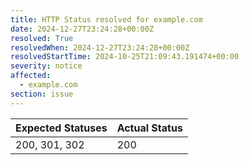 ```yaml
---
title: HTTP Status resolved for example.com
date: 2024-12-27T23:24:28+00:00Z
resolved: True
resolvedWhen: 2024-12-27T23:24:28+00:00Z
resolvedStartTime: 2024-10-25T21:09:43.191474+00:00
severity: notice
affected:
  - example.com
section: issue
---
```


| Expected Statuses | Actual Status  |
|-------------------|----------------|
| 200, 301, 302 | 200 |
